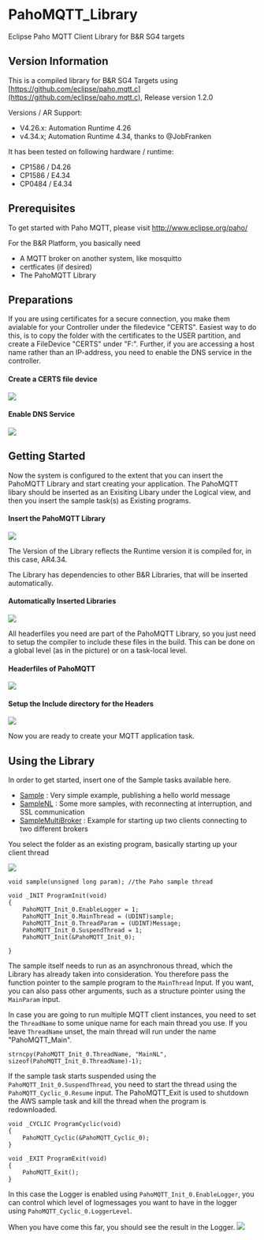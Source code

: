 # PahoMQTT_Library
Eclipse Paho MQTT Client Library for B&amp;R SG4 targets

## Version Information
This is a compiled library for B&R SG4 Targets using
[https://github.com/eclipse/paho.mqtt.c](https://github.com/eclipse/paho.mqtt.c), Release version 1.2.0

Versions / AR Support:

- V4.26.x: Automation Runtime 4.26 
- v4.34.x; Automation Runtime 4.34, thanks to @JobFranken

It has been tested on following hardware / runtime:

 - CP1586 / D4.26
 - CP1586 / E4.34
 - CP0484 / E4.34
 
## Prerequisites

To get started with Paho MQTT, please visit http://www.eclipse.org/paho/

For the B&amp;R Platform, you basically need

- A MQTT broker on another system, like mosquitto
- certficates (if desired)
- The PahoMQTT Library

## Preparations

If you are using certificates for a secure connection, you make them avialable for your Controller under the filedevice "CERTS". Easiest way to do this, is to copy the folder with the certificates to the USER partition, and create a FileDevice "CERTS" under "F:\". Further, if you are accessing a host name rather than an IP-address, you need to enable the DNS service in the controller.

#### Create a CERTS file device
![](img/file_device.PNG)

#### Enable DNS Service
![](img/enable_dns.PNG)


## Getting Started

Now the system is configured to the extent that you can insert the PahoMQTT Library and start creating your application. The PahoMQTT libary should be inserted as an Exisiting Libary under the Logical view, and then you insert the sample task(s) as Existing programs.

#### Insert the PahoMQTT Library

![](img/add_lib.PNG)

The Version of the Library reflects the Runtime version it is compiled for, in this case, AR4.34.

The Library has dependencies to other B&R Libraries, that will be inserted automatically.

#### Automatically Inserted Libraries
![](img/libs.PNG)

All headerfiles you need are part of the PahoMQTT Library, so you just need to setup the compiler to include these files in the build. This can be done on a global level (as in the picture) or on a task-local level.

#### Headerfiles of PahoMQTT

![](img/headers.PNG)

#### Setup the Include directory for the Headers

![](img/compiler.PNG)

Now you are ready to create your MQTT application task. 

## Using the Library

In order to get started, insert one of the Sample tasks available here.

- [Sample](Sample/README.md) : Very simple example, publishing a hello world message
- [SampleNL](SampleNL/README.md) : Some more samples, with reconnecting at interruption, and SSL communication 
- [SampleMultiBroker](SampleMultiBroker/README.md) : Example for starting up two clients connecting to two different brokers

You select the folder as an existing program, basically starting up your client thread

![](img/add_prog.PNG)

	void sample(unsigned long param); //the Paho sample thread
	
	void _INIT ProgramInit(void)
	{		
		PahoMQTT_Init_0.EnableLogger = 1;
		PahoMQTT_Init_0.MainThread = (UDINT)sample;
		PahoMQTT_Init_0.ThreadParam = (UDINT)Message;
		PahoMQTT_Init_0.SuspendThread = 1;
		PahoMQTT_Init(&PahoMQTT_Init_0);
		
	}

The sample itself needs to run as an asynchronous thread, which the Library has already taken into consideration. You therefore pass the function pointer to the sample program to the <code>MainThread</code> Input. If you want, you can also pass other arguments, such as a structure pointer using the <code>MainParam</code> input.

In case you are going to run multiple MQTT client instances, you need to set the <code>ThreadName</code> to some unique name for each main thread you use. If you leave <code>ThreadName</code> unset, the main thread will run under the name "PahoMQTT_Main".

	strncpy(PahoMQTT_Init_0.ThreadName, "MainNL", sizeof(PahoMQTT_Init_0.ThreadName)-1);

If the sample task starts suspended using the <code>PahoMQTT_Init_0.SuspendThread</code>, you need to start the thread using the <code>PahoMQTT_Cyclic_0.Resume</code> input. The PahoMQTT_Exit is used to shutdown the AWS sample task and kill the thread when the program is redownloaded.

	void _CYCLIC ProgramCyclic(void)
	{
		PahoMQTT_Cyclic(&PahoMQTT_Cyclic_0);
	}
	
	void _EXIT ProgramExit(void)
	{
		PahoMQTT_Exit();
	}

In this case the Logger is enabled using <code>PahoMQTT_Init_0.EnableLogger</code>, you can control which level of logmessages you want to have in the logger using <code>PahoMQTT_Cyclic_0.LoggerLevel</code>.

When you have come this far, you should see the result in the Logger.
![](img/logger.PNG)

